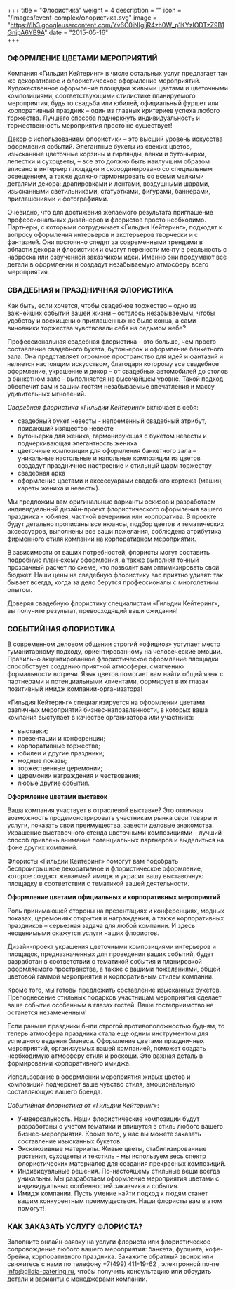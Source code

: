 +++
title = "Флористика"
weight = 4
description = ""
icon = "/images/event-complex/флористика.svg"
image = "https://lh3.googleusercontent.com/Yv6C0iNIgijR4zh0W_p1KYzlODTzZ9B1GnjpA6YB9A"
date = "2015-05-16"  
+++

### ОФОРМЛЕНИЕ ЦВЕТАМИ МЕРОПРИЯТИЙ


Компания «Гильдия Кейтеринг» в числе остальных услуг предлагает так же декоративное и флористическое оформление мероприятий. Художественное оформление площадки живыми цветами и цветочными композициями, соответствующими стилистике планируемого мероприятия, будь то свадьба или юбилей, официальный фуршет или корпоративный праздник – один из главных критериев успеха любого торжества. Лучшего способа подчеркнуть индивидуальность и торжественность мероприятия просто не существует!

Декор с использованием флористики – это высший уровень искусства оформления событий. Элегантные букеты из свежих цветов, изысканные цветочные корзины и гирлянды, венки и бутоньерки, лепестки и сухоцветы, – все это должно быть наилучшим образом вписано в интерьер площадки и скоординировано со специальным освещением, а также должно гармонировать со всеми мелкими деталями декора: драпировками и лентами, воздушными шарами, изысканными светильниками, статуэтками, фигурами, баннерами, приглашениями и фотографиями.  

Очевидно, что для достижения желаемого результата приглашение профессиональных дизайнеров и флористов просто необходимо. Партнеры, с которыми сотрудничает «Гильдия Кейтеринг», подходят к вопросу оформления интерьеров и экстерьеров творчески и с фантазией. Они постоянно следят за современными трендами в области декора и флористики и смогут перенести мечту в реальность с наброска или озвученной заказчиком идеи. Именно они  продумают все детали в оформлении и создадут незабываемую атмосферу всего мероприятия.

### СВАДЕБНАЯ и ПРАЗДНИЧНАЯ ФЛОРИСТИКА

Как быть, если хочется, чтобы свадебное торжество – одно из важнейших событий вашей жизни – осталось незабываемым, чтобы удобству и восхищению приглашенных не было конца, а сами виновники торжества чувствовали себя на седьмом небе?

Профессиональная свадебная флористика – это больше, чем просто составление свадебного букета, бутоньерок и оформление банкетного зала. Она представляет огромное пространство для идей и фантазий и является настоящим искусством, благодаря которому все свадебное оформление, украшение и декор – от свадебных автомобилей до столов в банкетном зале – выполняется на высочайшем уровне. Такой подход обеспечит вам и вашим гостям незабываемые впечатления и массу удивительных мгновений.

_Свадебная флористика «Гильдии Кейтеринг»_ включает в себя:

- свадебный букет невесты - непременный свадебный атрибут, придающий изящество невесте
- бутоньерка для жениха, гармонирующая с букетом невесты и подчеркивающая элегантность жениха
- цветочные композиции для оформления банкетного зала – уникальные настольные и напольные композиции из цветов создадут праздничное настроение и стильный шарм торжеству
- свадебная арка
- оформление цветами и аксессуарами свадебного кортежа (машин, кареты жениха и невесты).

Мы предложим вам оригинальные варианты эскизов и разработаем индивидуальный дизайн-проект флористического оформления вашего праздника - юбилея, частной вечеринки или корпоратива. В проекте будут детально прописаны все нюансы, подбор цветов и тематических аксессуаров, выполнены все ваши пожелания, соблюдена атрибутика фирменного стиля компании на корпоративном мероприятии.

 В зависимости от ваших потребностей, флористы могут составить подробную план-схему оформления, а также выполнят точный прозрачный расчет по схеме, что позволит вам оптимизировать  свой бюджет. Наши цены на свадебную флористику вас приятно удивят: так бывает всегда, когда за дело берутся профессионалы с многолетним опытом.  

Доверяя свадебную флористику специалистам «Гильдии Кейтеринг», вы получите результат, превосходящий ваши ожидания!

### СОБЫТИЙНАЯ ФЛОРИСТИКА


В современном деловом общении строгий «официоз» уступает место гуманитарному подходу, ориентированному на человеческие эмоции. Правильно акцентированное флористическое оформление площадки способствует созданию приятной атмосферы, смягчению формальности встречи. Язык цветов помогает вам найти общий язык с партнерами и потенциальными клиентами,  формирует в их глазах позитивный имидж компании-организатора!

«Гильдия Кейтеринг» специализируется на оформлении цветами различных мероприятий бизнес-направленности, в которых ваша компания выступает в качестве организатора или участника:

 - выставки;
 - презентации и конференции;
- корпоративные торжества;
- юбилеи и другие праздники;
- модные показы;
- торжественные церемонии;
- церемонии награждения и чествования;
- любые другие события.

**Оформление цветами выставок**

Ваша компания участвует в отраслевой выставке? Это отличная возможность продемонстрировать участникам рынка свои товары и услуги, показать свои преимущества, завести деловые знакомства. Украшение выставочного стенда цветочными композициями – лучший способ привлечь внимание потенциальных партнеров и выделиться на фоне других компаний.

Флористы «Гильдии Кейтеринг» помогут вам подобрать беспроигрышное декоративное и флористическое оформление, которое создаст желаемый имидж и украсит вашу выставочную площадку в соответствии с тематикой вашей деятельности.

**Оформление цветами официальных и корпоративных мероприятий**

Роль принимающей стороны на презентациях и конференциях, модных показах, церемониях открытия и награждения, а также корпоративных праздников – серьезная задача для любой компании. И здесь неоценимыми окажутся услуги наших флористов.

Дизайн-проект украшения цветочными композициями интерьеров и площадок, предназначенных для проведения ваших событий, будет разработан в соответствии с тематикой события и планировкой оформляемого  пространства, а также с вашими пожеланиями, общей цветовой гаммой мероприятия и корпоративным стилем компании.

Кроме того, мы готовы предложить составление изысканных букетов. Преподнесение стильных подарков участницам мероприятия сделает ваше событие особенным в глазах гостей. Ваше гостеприимство не останется незамеченным!

Если раньше праздники были строгой противоположностью будням, то теперь атмосфера праздника стала еще одним инструментом для успешного ведения бизнеса. Оформление цветами праздничных мероприятий, организуемых вашей компанией, поможет создать необходимую атмосферу стиля и роскоши. Это важная деталь в формировании корпоративного имиджа.

Использование в оформлении мероприятия живых цветов и композиций подчеркнет ваше чувство стиля, эмоциональную составляющую вашего бренда.  

_Событийная флористика от «Гильдии Кейтеринг»_:

- Универсальность.  Наши флористические композиции будут разработаны  с учетом тематики и впишутся в стиль любого вашего бизнес-мероприятия. Кроме того, у нас вы можете заказать составление изысканных букетов.
- Эксклюзивные материалы. Живые цветы, стабилизированные растения, сухоцветы и текстиль - мы используем весь спектр флористических материалов для создания прекрасных композиций.
- Индивидуальные решения. По-настоящему стильные вещи всегда уникальны. Мы разработаем оформление мероприятия цветами с индивидуальных особенностей заказчика и события.
- Имидж компании. Пусть умение найти подход к людям станет вашим конкурентным преимуществом. Наши флористы вам в этом помогут!

### КАК ЗАКАЗАТЬ УСЛУГУ ФЛОРИСТА?

Заполните онлайн-заявку на услуги флориста или флористическое сопровождение любого вашего мероприятия: банкета, фуршета, кофе-брейка, корпоративного праздника. Закажите обратный звонок или свяжитесь с нами по телефону +7(499) 411-19-62 , электронной почте info@gildia-catering.ru,  чтобы получить консультацию или обсудить детали и варианты с менеджерами компании.
